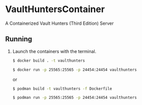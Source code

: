 # VaultHuntersContainer
A Containerized Vault Hunters (Third Edition) Server

## Running 
1. Launch the containers with the terminal.

    ```bash
    $ docker build . -t vaulthunters

    $ docker run -p 25565:25565 -p 24454:24454 vaulthunters
    ```

    or

    ```bash
    $ podman build -t vaulthunters -f Dockerfile

    $ podman run -p 25565:25565 -p 24454:24454 vaulthunters
    ```
    